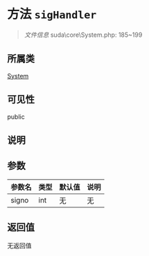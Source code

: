 # 方法 `sigHandler`

> *文件信息* suda\core\System.php: 185~199

## 所属类 

[System](../System.md)

## 可见性

public

## 说明



## 参数


| 参数名 | 类型 | 默认值 | 说明 |
|--------|-----|-------|-------|
| signo |  int | 无 | 无 |



## 返回值

无返回值
